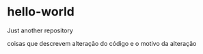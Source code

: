 # hello-world
Just another repository

coisas que descrevem alteração do código e o motivo da alteração
